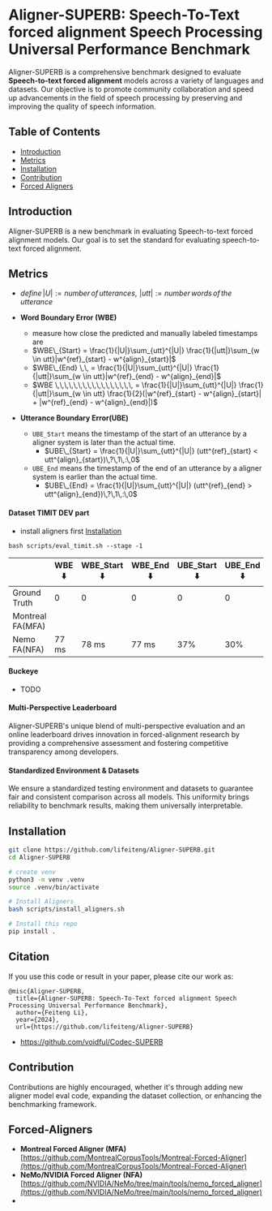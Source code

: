 # Aligner-SUPERB: **Speech-To-Text forced alignment** Speech Processing Universal Performance Benchmark

<!--![Overview](img/Overview.png)-->

Aligner-SUPERB is a comprehensive benchmark designed to evaluate **Speech-to-text forced alignment** models across a variety of languages and datasets. Our objective is to promote community collaboration and speed up advancements in the field of speech processing by preserving and improving the quality of speech information.

<!--<a href='https://alignersuperb.com/'><img src='https://img.shields.io/badge/Project-Page-Green'></a>-->

## Table of Contents

- [Introduction](#introduction)
- [Metrics](#metrics)
- [Installation](#installation)
- [Contribution](#contribution)
- [Forced Aligners](#forced-aligners)

## Introduction

Aligner-SUPERB is a new benchmark in evaluating Speech-to-text forced alignment models. Our goal is to set the standard for evaluating speech-to-text forced alignment.

## Metrics
* $define\, |U| := number\,of\,utterances,\,\, |utt| := number\,words\,of\,the\,utterance$

* **Word Boundary Error (WBE)**
    * measure how close the predicted and manually labeled timestamps are
    * $WBE\_{Start} = \frac{1}{|U|}\sum_{utt}^{|U|} \frac{1}{|utt|}\sum_{w \in utt}|w^{ref}_{start} - w^{align}_{start}|$
    * $WBE\_{End} \,\, = \frac{1}{|U|}\sum_{utt}^{|U|} \frac{1}{|utt|}\sum_{w \in utt}|w^{ref}_{end} - w^{align}_{end}|$
    * $WBE \,\,\,\,\,\,\,\,\,\,\,\,\,\,\,\,\, = \frac{1}{|U|}\sum_{utt}^{|U|} \frac{1}{|utt|}\sum_{w \in utt} \frac{1}{2}(|w^{ref}_{start} - w^{align}_{start}| + |w^{ref}_{end} - w^{align}_{end}|)$
* **Utterance Boundary Error(UBE)**
    * `UBE_Start` means the timestamp of the start of an utterance by a aligner system is later than the actual time.
        * $UBE\_{Start} = \frac{1}{|U|}\sum_{utt}^{|U|} (utt^{ref}_{start} < utt^{align}_{start})\,?\,1\,:\,0$
    * `UBE_End` means the timestamp of the end of an utterance by a aligner system is earlier than the actual time.
        * $UBE\_{End} = \frac{1}{|U|}\sum_{utt}^{|U|} (utt^{ref}_{end} > utt^{align}_{end})\,?\,1\,:\,0$

#### Dataset TIMIT DEV part
- install aligners first [Installation](#installation)

```
bash scripts/eval_timit.sh --stage -1
```

|                  | WBE ⬇️   | WBE_Start ⬇️  | WBE_End ⬇️  | UBE_Start ⬇️  | UBE_End ⬇️  |
| ---------------- | -------- | --------     | --------    |    --------   | --------    |
| Ground Truth     |  0       | 0            | 0           | 0             | 0          |
| Montreal FA(MFA) |          |              |             |               |            |
| Nemo FA(NFA)   |  77 ms   |    78 ms     |       77 ms |      37%      |   30%      |

#### Buckeye
* TODO

#### Multi-Perspective Leaderboard

Aligner-SUPERB's unique blend of multi-perspective evaluation and an online leaderboard drives innovation in forced-alignment
research by providing a comprehensive assessment and fostering competitive transparency among developers.

#### Standardized Environment & Datasets

We ensure a standardized testing environment and datasets to guarantee fair and consistent comparison across all models. This
uniformity brings reliability to benchmark results, making them universally interpretable.

## Installation

```bash
git clone https://github.com/lifeiteng/Aligner-SUPERB.git
cd Aligner-SUPERB

# create venv
python3 -m venv .venv 
source .venv/bin/activate 

# Install Aligners
bash scripts/install_aligners.sh

# Install this repo
pip install .
```

## Citation
If you use this code or result in your paper, please cite our work as:
```Tex
@misc{Aligner-SUPERB,
  title={Aligner-SUPERB: Speech-To-Text forced alignment Speech Processing Universal Performance Benchmark},
  author={Feiteng Li},
  year={2024},
  url={https://github.com/lifeiteng/Aligner-SUPERB}
```
- https://github.com/voidful/Codec-SUPERB

## Contribution

Contributions are highly encouraged, whether it's through adding new aligner model eval code, expanding the dataset collection, or
enhancing the benchmarking framework.

## Forced-Aligners
- **Montreal Forced Aligner (MFA)** [https://github.com/MontrealCorpusTools/Montreal-Forced-Aligner](https://github.com/MontrealCorpusTools/Montreal-Forced-Aligner)
- **NeMo/NVIDIA Forced Aligner (NFA)** [https://github.com/NVIDIA/NeMo/tree/main/tools/nemo_forced_aligner](https://github.com/NVIDIA/NeMo/tree/main/tools/nemo_forced_aligner)
- 
